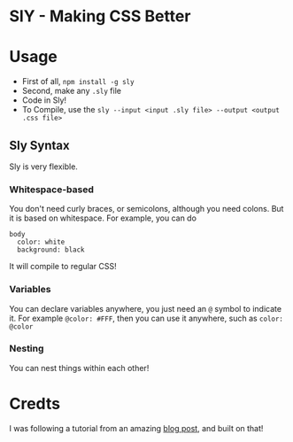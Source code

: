 # SlY - Making CSS Better

# Usage

* First of all, `npm install -g sly`
* Second, make any `.sly` file
* Code in Sly!
* To Compile, use the `sly --input <input .sly file> --output <output .css file>`

## Sly Syntax

Sly is very flexible.

### Whitespace-based

You don't need curly braces, or semicolons, although you need colons. But it is based on whitespace. For example, you can do
```
body
  color: white
  background: black
```
It will compile to regular CSS!

### Variables

You can declare variables anywhere, you just need an `@` symbol to indicate it. For example `@color: #FFF`, then you can use it anywhere, such as `color: @color`

### Nesting

You can nest things within each other!





# Credts

I was following a tutorial from an amazing [blog post](http://www.nixtu.info/2011/12/how-to-write-css-preprocessor-using.html), and built on that!
